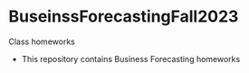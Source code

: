 # BuseinssForecastingFall2023
Class homeworks
 - This repository contains Business Forecasting homeworks
